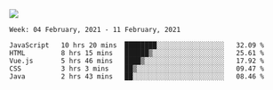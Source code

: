 <!--
**Mat2ja/Mat2ja** is a ✨ _special_ ✨ repository because its `README.md` (this file) appears on your GitHub profile.

Here are some ideas to get you started:

- 🔭 I’m currently working on ...
- 🌱 I’m currently learning ...
- 👯 I’m looking to collaborate on ...
- 🤔 I’m looking for help with ...
- 💬 Ask me about ...
- 📫 How to reach me: ...
- 😄 Pronouns: ...
- ⚡ Fun fact: ...
-->

<img src='https://media.giphy.com/media/xT9IgG50Fb7Mi0prBC/giphy.gif'>

<!--START_SECTION:waka-->
```text
Week: 04 February, 2021 - 11 February, 2021

JavaScript   10 hrs 20 mins  ████████░░░░░░░░░░░░░░░░░   32.09 % 
HTML         8 hrs 15 mins   ██████▒░░░░░░░░░░░░░░░░░░   25.61 % 
Vue.js       5 hrs 46 mins   ████▒░░░░░░░░░░░░░░░░░░░░   17.92 % 
CSS          3 hrs 3 mins    ██▒░░░░░░░░░░░░░░░░░░░░░░   09.47 % 
Java         2 hrs 43 mins   ██░░░░░░░░░░░░░░░░░░░░░░░   08.46 % 
```
<!--END_SECTION:waka-->
